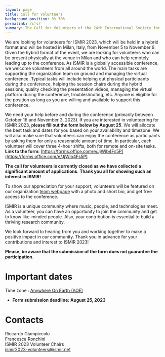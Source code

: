 ```yaml
---
layout: page
title: Call for Volunteers
background_position: 0% 70%
permalink: /cfv/
summary: The Call for Volunteers of the 24th International Society for Music Information Retrieval Conference
---
```


We are looking for volunteers for ISMIR 2023, which will be held in a hybrid format and will be hosted in Milan, Italy, from November 5 to November 9. Given the hybrid format of the event, we are looking for volunteers who can be present physically at the venue in Milan and who can help remotely leading up to the conference. As ISMIR is a globally accessible conference, we welcome volunteers from all around the world. The main tasks are supporting the organization team on ground and managing the virtual conference. Typical tasks will include helping out physical participants during the conference, helping the session chairs during the hybrid sessions, quality checking the presentation videos, managing the virtual platform during the conference, troubleshooting, etc. Anyone is eligible for the position as long as you are willing and available to support this conference.

We need your help before and during the conference (primarily between October 16 and November 3, 2023). If you are interested in volunteering for ISMIR 2023, **please fill out the form below by August 25**. We will allocate the best task and dates for you based on your availability and timezone. We will also make sure that volunteers can enjoy the conference as participants by asking them for only a reasonable amount of time. In particular, each volunteer will cover three 4-hour shifts, both for remote and on-site tasks.
**Link to the form:** [https://forms.office.com/e/JjWib4Fs5P](https://forms.office.com/e/JjWib4Fs5P)

**The call for volunteers is currently closed as we have collected a significant amount of applications.**
**Thank you all for showing such an interest in ISMIR!**

To show our appreciation for your support, volunteers will be featured on our organization [team webpage](https://ismir2023.ismir.net/team) with a photo and short bio, and get free access to the conference.

ISMIR is a unique community where music, people, and technologies meet. As a volunteer, you can have an opportunity to join the community and get to know like-minded people. Also, your contribution is essential to build a thriving research community.

We look forward to hearing from you and working together to make a positive impact in our community. Thank you in advance for your contributions and interest to ISMIR 2023!

**Please, be aware that the submission of the form does not guarantee the participation.**

# Important dates

Time zone : [Anywhere On Earth (AOE)](https://www.timeanddate.com/time/zones/aoe)
- **Form submission deadline: August 25, 2023**

# Contacts

Riccardo Giampiccolo\
Francesca Ronchini\
ISMIR 2023 Volunteer Chairs\
[ismir2023-volunteers@ismir.net](ismir2023-volunteers@ismir.net)
